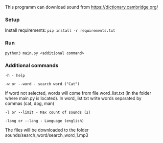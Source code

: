 This programm can download sound from https://dictionary.cambridge.org/

### Setup

Install requirements:
    ```
    pip install -r requirements.txt
    ```

### Run 
```
python3 main.py <additional command>
```
### Additional commands
```
-h - help
```
```
-w or --word - search word ("Cat")
```
If word not selected, words will come from file word_list.txt (in the folder where main.py is located). In word_list.txt write words separated by commas (cat, dog, man)
```
-l or --limit - Max count of sounds (2)
```
```
-lang or --lang - Language (english)
```

The files will be downloaded to the folder sounds/search_word/search_word_1.mp3
